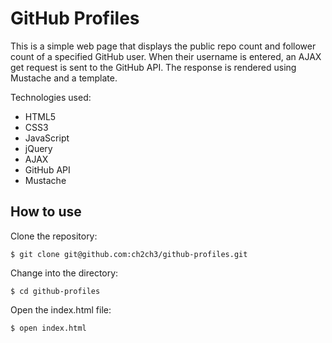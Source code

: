 GitHub Profiles
===============
This is a simple web page that displays the public repo count and follower count of a specified GitHub user. When their username is entered, an AJAX get request is sent to the GitHub API. The response is rendered using Mustache and a template.

Technologies used:
- HTML5
- CSS3
- JavaScript
- jQuery
- AJAX
- GitHub API
- Mustache

How to use
----------
Clone the repository:
```shell
$ git clone git@github.com:ch2ch3/github-profiles.git
```

Change into the directory:
```shell
$ cd github-profiles
```

Open the index.html file:
```shell
$ open index.html
```